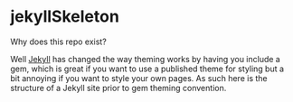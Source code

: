 # jekyllSkeleton

Why does this repo exist?

Well [Jekyll](http://jekyllrb.com/) has changed the way theming works by having you include a gem, which is great if you want to use a published theme for styling but a bit annoying if you want to style your own pages. As such here is the structure of a Jekyll site prior to gem theming convention.
